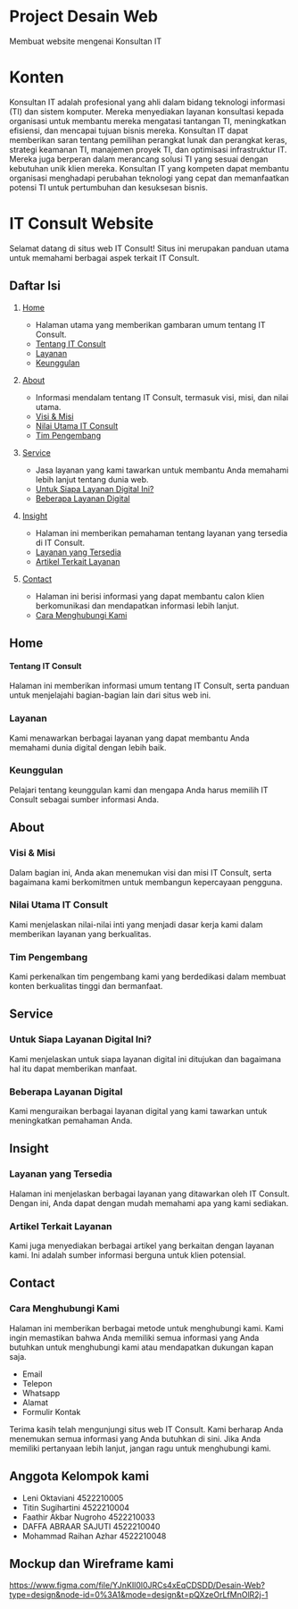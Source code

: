 # Project Desain Web
Membuat website mengenai Konsultan IT

# Konten 
Konsultan IT adalah profesional yang ahli dalam bidang teknologi informasi (TI) dan sistem komputer. Mereka menyediakan layanan konsultasi kepada organisasi untuk membantu mereka mengatasi tantangan TI, meningkatkan efisiensi, dan mencapai tujuan bisnis mereka. Konsultan IT dapat memberikan saran tentang pemilihan perangkat lunak dan perangkat keras, strategi keamanan TI, manajemen proyek TI, dan optimisasi infrastruktur IT. Mereka juga berperan dalam merancang solusi TI yang sesuai dengan kebutuhan unik klien mereka. Konsultan IT yang kompeten dapat membantu organisasi menghadapi perubahan teknologi yang cepat dan memanfaatkan potensi TI untuk pertumbuhan dan kesuksesan bisnis.

# IT Consult Website
Selamat datang di situs web IT Consult! Situs ini merupakan panduan utama untuk memahami berbagai aspek terkait IT Consult.

## Daftar Isi
1. [Home](#home)
   - Halaman utama yang memberikan gambaran umum tentang IT Consult.
   - [Tentang IT Consult](#tentang-it-consult)
   - [Layanan](#layanan)
   - [Keunggulan](#keunggulan)

2. [About](#about)
   - Informasi mendalam tentang IT Consult, termasuk visi, misi, dan nilai utama.
   - [Visi & Misi](#visi--misi)
   - [Nilai Utama IT Consult](#nilai-utama-it-consult)
   - [Tim Pengembang](#tim-pengembang)

3. [Service](#service)
   - Jasa layanan yang kami tawarkan untuk membantu Anda memahami lebih lanjut tentang dunia web.
   - [Untuk Siapa Layanan Digital Ini?](#untuk-siapa-layanan-digital-ini)
   - [Beberapa Layanan Digital](#beberapa-layanan-digital)
     
4. [Insight](#insight)
   - Halaman ini memberikan pemahaman tentang layanan yang tersedia di IT Consult.
   - [Layanan yang Tersedia](#layanan-yang-tersedia)
   - [Artikel Terkait Layanan](#artikel-terkait-layanan)

5. [Contact](#contact)
   - Halaman ini berisi informasi yang dapat membantu calon klien berkomunikasi dan mendapatkan informasi lebih lanjut.
   - [Cara Menghubungi Kami](#cara-menghubungi-kami)

## Home
#### Tentang IT Consult
Halaman ini memberikan informasi umum tentang IT Consult, serta panduan untuk menjelajahi bagian-bagian lain dari situs web ini.

### Layanan
Kami menawarkan berbagai layanan yang dapat membantu Anda memahami dunia digital dengan lebih baik. 

### Keunggulan
Pelajari tentang keunggulan kami dan mengapa Anda harus memilih IT Consult sebagai sumber informasi Anda.

## About
### Visi & Misi
Dalam bagian ini, Anda akan menemukan visi dan misi IT Consult, serta bagaimana kami berkomitmen untuk membangun kepercayaan pengguna.

### Nilai Utama IT Consult
Kami menjelaskan nilai-nilai inti yang menjadi dasar kerja kami dalam memberikan layanan yang berkualitas.

### Tim Pengembang
Kami perkenalkan tim pengembang kami yang berdedikasi dalam membuat konten berkualitas tinggi dan bermanfaat.

## Service
### Untuk Siapa Layanan Digital Ini?
Kami menjelaskan untuk siapa layanan digital ini ditujukan dan bagaimana hal itu dapat memberikan manfaat.

### Beberapa Layanan Digital
Kami menguraikan berbagai layanan digital yang kami tawarkan untuk meningkatkan pemahaman Anda.
## Insight
### Layanan yang Tersedia
Halaman ini menjelaskan berbagai layanan yang ditawarkan oleh IT Consult. Dengan ini, Anda dapat dengan mudah memahami apa yang kami sediakan.

### Artikel Terkait Layanan
Kami juga menyediakan berbagai artikel yang berkaitan dengan layanan kami. Ini adalah sumber informasi berguna untuk klien potensial.

## Contact
### Cara Menghubungi Kami
Halaman ini memberikan berbagai metode untuk menghubungi kami. Kami ingin memastikan bahwa Anda memiliki semua informasi yang Anda butuhkan untuk menghubungi kami atau mendapatkan dukungan kapan saja.
- Email
- Telepon
- Whatsapp
- Alamat
- Formulir Kontak

Terima kasih telah mengunjungi situs web IT Consult. Kami berharap Anda menemukan semua informasi yang Anda butuhkan di sini. Jika Anda memiliki pertanyaan lebih lanjut, jangan ragu untuk menghubungi kami.

## Anggota Kelompok kami
- Leni Oktaviani 4522210005
- Titin Sugihartini 4522210004
- Faathir Akbar Nugroho 4522210033
- DAFFA ABRAAR SAJUTI 4522210040
- Mohammad Raihan Azhar 4522210048

## Mockup dan Wireframe kami
https://www.figma.com/file/YJnKIl0l0JRCs4xEqCDSDD/Desain-Web?type=design&node-id=0%3A1&mode=design&t=pQXzeOrLfMnOlR2j-1

